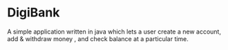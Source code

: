 # DigiBank
A simple application written in java which lets a user create a new account, add &amp; withdraw money , and check balance at a particular time. 
